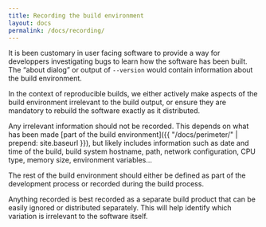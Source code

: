 ```yaml
---
title: Recording the build environment
layout: docs
permalink: /docs/recording/
---
```


It is been customary in user facing software to provide a way for
developpers investigating bugs to learn how the software has been
built. The “about dialog” or output of `--version` would contain
information about the build environment.

In the context of reproducible builds, we either actively make aspects
of the build environment irrelevant to the build output, or ensure they
are mandatory to rebuild the software exactly as it distributed.

Any irrelevant information should not be recorded. This depends on what
has been made [part of the build environment]({{ "/docs/perimeter/" |
prepend: site.baseurl }}), but likely includes information such as date
and time of the build, build system hostname, path, network
configuration, CPU type, memory size, environment variables…

The rest of the build environment should either be defined as part of
the development process or recorded during the build process.

Anything recorded is best recorded as a separate build product that can
be easily ignored or distributed separately. This will help identify
which variation is irrelevant to the software itself.
